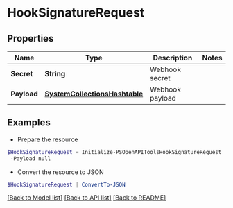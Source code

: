 # HookSignatureRequest
## Properties

Name | Type | Description | Notes
------------ | ------------- | ------------- | -------------
**Secret** | **String** | Webhook secret | 
**Payload** | [**SystemCollectionsHashtable**](.md) | Webhook payload | 

## Examples

- Prepare the resource
```powershell
$HookSignatureRequest = Initialize-PSOpenAPIToolsHookSignatureRequest  -Secret null `
 -Payload null
```

- Convert the resource to JSON
```powershell
$HookSignatureRequest | ConvertTo-JSON
```

[[Back to Model list]](../README.md#documentation-for-models) [[Back to API list]](../README.md#documentation-for-api-endpoints) [[Back to README]](../README.md)

